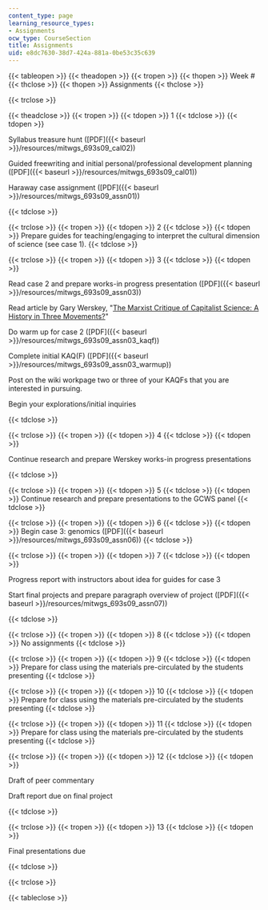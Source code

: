 ```yaml
---
content_type: page
learning_resource_types:
- Assignments
ocw_type: CourseSection
title: Assignments
uid: e8dc7630-38d7-424a-881a-0be53c35c639
---
```


{{< tableopen >}}
{{< theadopen >}}
{{< tropen >}}
{{< thopen >}}
Week #
{{< thclose >}}
{{< thopen >}}
Assignments
{{< thclose >}}

{{< trclose >}}

{{< theadclose >}}
{{< tropen >}}
{{< tdopen >}}
1
{{< tdclose >}}
{{< tdopen >}}


Syllabus treasure hunt ([PDF]({{< baseurl >}}/resources/mitwgs_693s09_cal02))

Guided freewriting and initial personal/professional development planning ([PDF]({{< baseurl >}}/resources/mitwgs_693s09_cal01))

Haraway case assignment ([PDF]({{< baseurl >}}/resources/mitwgs_693s09_assn01))


{{< tdclose >}}

{{< trclose >}}
{{< tropen >}}
{{< tdopen >}}
2
{{< tdclose >}}
{{< tdopen >}}
Prepare guides for teaching/engaging to interpret the cultural dimension of science (see case 1).
{{< tdclose >}}

{{< trclose >}}
{{< tropen >}}
{{< tdopen >}}
3
{{< tdclose >}}
{{< tdopen >}}


Read case 2 and prepare works-in progress presentation ([PDF]({{< baseurl >}}/resources/mitwgs_693s09_assn03))

Read article by Gary Werskey, "[The Marxist Critique of Capitalist Science: A History in Three Movements?](http://human-nature.com/science-as-culture/werskey.html)"

Do warm up for case 2 ([PDF]({{< baseurl >}}/resources/mitwgs_693s09_assn03_kaqf))

Complete initial KAQ(F) ([PDF]({{< baseurl >}}/resources/mitwgs_693s09_assn03_warmup))

Post on the wiki workpage two or three of your KAQFs that you are interested in pursuing.

Begin your explorations/initial inquiries


{{< tdclose >}}

{{< trclose >}}
{{< tropen >}}
{{< tdopen >}}
4
{{< tdclose >}}
{{< tdopen >}}


Continue research and prepare Werskey works-in progress presentations


{{< tdclose >}}

{{< trclose >}}
{{< tropen >}}
{{< tdopen >}}
5
{{< tdclose >}}
{{< tdopen >}}
Continue research and prepare presentations to the GCWS panel
{{< tdclose >}}

{{< trclose >}}
{{< tropen >}}
{{< tdopen >}}
6
{{< tdclose >}}
{{< tdopen >}}
Begin case 3: genomics ([PDF]({{< baseurl >}}/resources/mitwgs_693s09_assn06))
{{< tdclose >}}

{{< trclose >}}
{{< tropen >}}
{{< tdopen >}}
7
{{< tdclose >}}
{{< tdopen >}}


Progress report with instructors about idea for guides for case 3

Start final projects and prepare paragraph overview of project ([PDF]({{< baseurl >}}/resources/mitwgs_693s09_assn07))


{{< tdclose >}}

{{< trclose >}}
{{< tropen >}}
{{< tdopen >}}
8
{{< tdclose >}}
{{< tdopen >}}
No assignments
{{< tdclose >}}

{{< trclose >}}
{{< tropen >}}
{{< tdopen >}}
9
{{< tdclose >}}
{{< tdopen >}}
Prepare for class using the materials pre-circulated by the students presenting
{{< tdclose >}}

{{< trclose >}}
{{< tropen >}}
{{< tdopen >}}
10
{{< tdclose >}}
{{< tdopen >}}
Prepare for class using the materials pre-circulated by the students presenting
{{< tdclose >}}

{{< trclose >}}
{{< tropen >}}
{{< tdopen >}}
11
{{< tdclose >}}
{{< tdopen >}}
Prepare for class using the materials pre-circulated by the students presenting
{{< tdclose >}}

{{< trclose >}}
{{< tropen >}}
{{< tdopen >}}
12
{{< tdclose >}}
{{< tdopen >}}


Draft of peer commentary

Draft report due on final project


{{< tdclose >}}

{{< trclose >}}
{{< tropen >}}
{{< tdopen >}}
13
{{< tdclose >}}
{{< tdopen >}}


Final presentations due


{{< tdclose >}}

{{< trclose >}}

{{< tableclose >}}